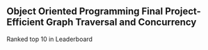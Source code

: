 ## Object Oriented Programming Final Project-Efficient Graph Traversal and Concurrency
Ranked top 10 in Leaderboard
